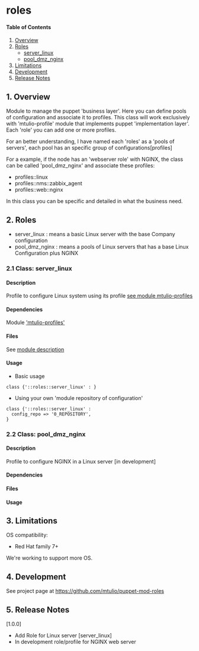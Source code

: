 # roles

#### Table of Contents

1. [Overview](#1-overview)
2. [Roles](#roles)
	* [server_linux](#21-class-server_linux)
	* [pool_dmz_nginx](#22-class-pool_dmz_nginx)
3. [Limitations](#3-limitations)
4. [Development](#4-development)
5. [Release Notes](#5-release-notes)

## 1. Overview

Module to manage the puppet 'business layer'. Here you can define pools of configuration and associate it to profiles. This class will work exclusively with 'mtulio-profile' module that implements puppet 'implementation layer'. Each 'role' you can add one or more profiles.

For an better understanding, I have named each 'roles' as a 'pools of servers', each pool has an specific group of configurations[profiles]

For a example, if the node has an 'webserver role' with NGINX, the class can be called 'pool_dmz_nginx' and associate these profiles:
* profiles::linux
* profiles::nms::zabbix_agent
* profiles::web::nginx

In this class you can be specific and detailed in what the business need.

## 2. Roles

* server_linux   : means a basic Linux server with the base Company configuration
* pool_dmz_nginx : means a pools of Linux servers that has a base Linux Configuration plus NGINX


### 2.1 Class: server_linux

#### Description

 Profile to configure Linux system using its profile [see module mtulio-profiles](https://forge.puppetlabs.com/mtulio/profiles)

#### Dependencies

 Module ['mtulio-profiles'](https://forge.puppetlabs.com/mtulio/linux)

#### Files

 See [module description](https://forge.puppetlabs.com/mtulio/linux)

#### Usage

* Basic usage
```
class {'::roles::server_linux' : }
```

* Using your own 'module repository of configuration'
```
class {'::roles::server_linux' : 
  config_repo => '0_REPOSITORY',
}
```

### 2.2 Class: pool_dmz_nginx

#### Description

 Profile to configure NGINX in a Linux server [in development]

#### Dependencies
#### Files
#### Usage


## 3. Limitations

OS compatibility: 
* Red Hat family 7+ 

We're working to support more OS.

## 4. Development

See project page at https://github.com/mtulio/puppet-mod-roles

## 5. Release Notes

[1.0.0]
* Add Role for Linux server [server_linux]
* In development role/profile for NGINX web server

